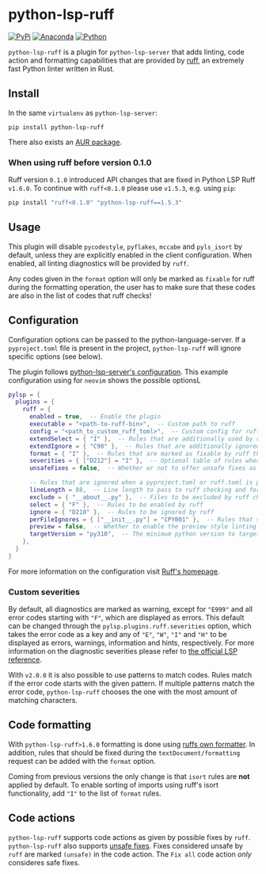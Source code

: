 # python-lsp-ruff

[![PyPi](https://img.shields.io/pypi/v/python-lsp-ruff.svg)](https://pypi.org/project/python-lsp-ruff)
[![Anaconda](https://anaconda.org/conda-forge/python-lsp-ruff/badges/version.svg)](https://anaconda.org/conda-forge/python-lsp-ruff)
[![Python](https://github.com/python-lsp/python-lsp-ruff/actions/workflows/python.yml/badge.svg)](https://github.com/python-lsp/python-lsp-ruff/actions/workflows/python.yml)

`python-lsp-ruff` is a plugin for `python-lsp-server` that adds linting, code action and formatting capabilities that are provided by [ruff](https://github.com/charliermarsh/ruff),
an extremely fast Python linter written in Rust.

## Install

In the same `virtualenv` as `python-lsp-server`:

```shell
pip install python-lsp-ruff
```

There also exists an [AUR package](https://aur.archlinux.org/packages/python-lsp-ruff).

### When using ruff before version 0.1.0
Ruff version `0.1.0` introduced API changes that are fixed in Python LSP Ruff `v1.6.0`. To continue with `ruff<0.1.0` please use `v1.5.3`, e.g. using `pip`:

```sh
pip install "ruff<0.1.0" "python-lsp-ruff==1.5.3"
```

## Usage

This plugin will disable `pycodestyle`, `pyflakes`, `mccabe` and `pyls_isort` by default, unless they are explicitly enabled in the client configuration.
When enabled, all linting diagnostics will be provided by `ruff`.

Any codes given in the `format` option will only be marked as `fixable` for ruff during the formatting operation, the user has to make sure that these codes are also in the list of codes that ruff checks!


## Configuration

Configuration options can be passed to the python-language-server. If a `pyproject.toml`
file is present in the project, `python-lsp-ruff` will ignore specific options (see below).

The plugin follows [python-lsp-server's configuration](https://github.com/python-lsp/python-lsp-server/#configuration).
This example configuration using for `neovim` shows the possible optionsL

```lua
pylsp = {
  plugins = {
    ruff = {
      enabled = true,  -- Enable the plugin
      executable = "<path-to-ruff-bin>",  -- Custom path to ruff
      config = "<path_to_custom_ruff_toml>",  -- Custom config for ruff to use
      extendSelect = { "I" },  -- Rules that are additionally used by ruff
      extendIgnore = { "C90" },  -- Rules that are additionally ignored by ruff
      format = { "I" },  -- Rules that are marked as fixable by ruff that should be fixed when running textDocument/formatting
      severities = { ["D212"] = "I" },  -- Optional table of rules where a custom severity is desired
      unsafeFixes = false,  -- Whether or not to offer unsafe fixes as code actions. Ignored with the "Fix All" action

      -- Rules that are ignored when a pyproject.toml or ruff.toml is present:
      lineLength = 88,  -- Line length to pass to ruff checking and formatting
      exclude = { "__about__.py" },  -- Files to be excluded by ruff checking
      select = { "F" },  -- Rules to be enabled by ruff
      ignore = { "D210" },  -- Rules to be ignored by ruff
      perFileIgnores = { ["__init__.py"] = "CPY001" },  -- Rules that should be ignored for specific files
      preview = false,  -- Whether to enable the preview style linting and formatting.
      targetVersion = "py310",  -- The minimum python version to target (applies for both linting and formatting).
    },
  }
}
```

For more information on the configuration visit [Ruff's homepage](https://beta.ruff.rs/docs/configuration/).

### Custom severities

By default, all diagnostics are marked as warning, except for `"E999"` and all error codes starting with `"F"`, which are displayed as errors.
This default can be changed through the `pylsp.plugins.ruff.severities` option, which takes the error code as a key and any of
`"E"`, `"W"`, `"I"` and `"H"` to be displayed as errors, warnings, information and hints, respectively.
For more information on the diagnostic severities please refer to
[the official LSP reference](https://microsoft.github.io/language-server-protocol/specifications/lsp/3.17/specification/#diagnosticSeverity).

With `v2.0.0` it is also possible to use patterns to match codes. Rules match if the error code starts with the given pattern. If multiple patterns match the error code, `python-lsp-ruff` chooses the one with the most amount of matching characters.


## Code formatting

With `python-lsp-ruff>1.6.0` formatting is done using [ruffs own formatter](https://docs.astral.sh/ruff/formatter/).
In addition, rules that should be fixed during the `textDocument/formatting` request can be added with the `format` option.

Coming from previous versions the only change is that `isort` rules are **not** applied by default.
To enable sorting of imports using ruff's isort functionality, add `"I"` to the list of `format` rules. 


## Code actions

`python-lsp-ruff` supports code actions as given by possible fixes by `ruff`. `python-lsp-ruff` also supports [unsafe fixes](https://docs.astral.sh/ruff/linter/#fix-safety).
Fixes considered unsafe by `ruff` are marked `(unsafe)` in the code action.
The `Fix all` code action *only* consideres safe fixes.
